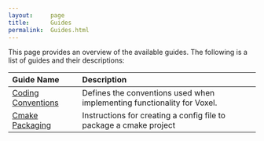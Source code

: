 ```yaml
---
layout:     page
title:      Guides
permalink:  Guides.html
---
```


This page provides an overview of the available guides. The following is a
list of guides and their descriptions:

| Guide Name | Description |
|:-----------|:------------|
| [Coding Conventions](CodingConventions.html) | Defines the conventions used when implementing functionality for Voxel. |
| [Cmake Packaging](CmakePackaging.html) | Instructions for creating a config file to package a cmake project |

